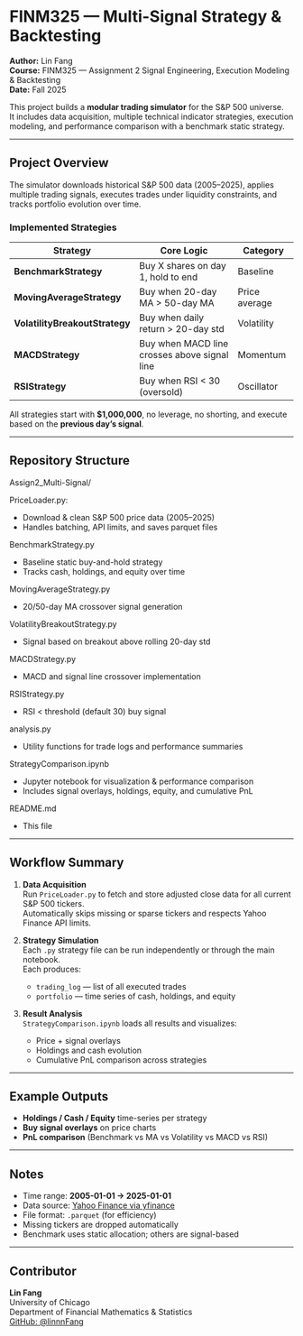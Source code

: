 #  FINM325 — Multi-Signal Strategy & Backtesting

**Author:** Lin Fang  
**Course:** FINM325 — Assignment 2 Signal Engineering, Execution Modeling & Backtesting  
**Date:** Fall 2025  

This project builds a **modular trading simulator** for the S&P 500 universe.  
It includes data acquisition, multiple technical indicator strategies, execution modeling, and performance comparison with a benchmark static strategy.

---

##  Project Overview

The simulator downloads historical S&P 500 data (2005–2025), applies multiple trading signals, executes trades under liquidity constraints, and tracks portfolio evolution over time.

### Implemented Strategies

| Strategy | Core Logic | Category |
|-----------|-------------|-----------|
| **BenchmarkStrategy** | Buy X shares on day 1, hold to end | Baseline |
| **MovingAverageStrategy** | Buy when 20-day MA > 50-day MA | Price average |
| **VolatilityBreakoutStrategy** | Buy when daily return > 20-day std | Volatility |
| **MACDStrategy** | Buy when MACD line crosses above signal line | Momentum |
| **RSIStrategy** | Buy when RSI < 30 (oversold) | Oscillator |

All strategies start with **$1,000,000**, no leverage, no shorting, and execute based on the **previous day’s signal**.

---

## Repository Structure

Assign2_Multi-Signal/

PriceLoader.py:
- Download & clean S&P 500 price data (2005–2025)
- Handles batching, API limits, and saves parquet files

BenchmarkStrategy.py
- Baseline static buy-and-hold strategy
- Tracks cash, holdings, and equity over time

MovingAverageStrategy.py
- 20/50-day MA crossover signal generation

VolatilityBreakoutStrategy.py
- Signal based on breakout above rolling 20-day std

MACDStrategy.py 
- MACD and signal line crossover implementation

RSIStrategy.py 
- RSI < threshold (default 30) buy signal

analysis.py 
- Utility functions for trade logs and performance summaries

StrategyComparison.ipynb 
-  Jupyter notebook for visualization & performance comparison
-  Includes signal overlays, holdings, equity, and cumulative PnL

README.md 
-  This file
---

##  Workflow Summary

1. **Data Acquisition**  
   Run `PriceLoader.py` to fetch and store adjusted close data for all current S&P 500 tickers.  
   Automatically skips missing or sparse tickers and respects Yahoo Finance API limits.

2. **Strategy Simulation**  
   Each `.py` strategy file can be run independently or through the main notebook.  
   Each produces:
   - `trading_log` — list of all executed trades  
   - `portfolio` — time series of cash, holdings, and equity  

3. **Result Analysis**  
   `StrategyComparison.ipynb` loads all results and visualizes:
   - Price + signal overlays  
   - Holdings and cash evolution  
   - Cumulative PnL comparison across strategies  

---

##  Example Outputs

- **Holdings / Cash / Equity** time-series per strategy  
- **Buy signal overlays** on price charts  
- **PnL comparison** (Benchmark vs MA vs Volatility vs MACD vs RSI)

---

##  Notes

- Time range: **2005-01-01 → 2025-01-01**  
- Data source: [Yahoo Finance via yfinance](https://pypi.org/project/yfinance/)  
- File format: `.parquet` (for efficiency)  
- Missing tickers are dropped automatically  
- Benchmark uses static allocation; others are signal-based  

---

##  Contributor

**Lin Fang**  
University of Chicago  
Department of Financial Mathematics & Statistics  
[GitHub: @linnnFang](https://github.com/linnnFang)
